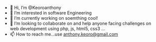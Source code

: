 - 👋 Hi, I’m @Keoroanthony
- 👀 I’m interested in software Engineering
- 🌱 I’m currently working on soemthing cool!
- 💞️ I’m looking to collaborate on and help anyone facing challenges on web development using php, js, html5, css3 ...
- 📫 How to reach me...use anthony.keoro@gmail.com

<!---
Keoroanthony/Keoroanthony is a ✨ special ✨ repository because its `README.md` (this file) appears on your GitHub profile.
You can click the Preview link to take a look at your changes.
--->
